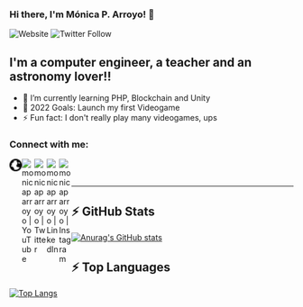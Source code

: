 ### Hi there, I'm Mónica P. Arroyo! 👋 

![Website](https://img.shields.io/website?color=ABA0F2&label=monicaparroyo.github.io&style=for-the-badge&url=https%3A%2F%2Fmonicaparroyo.github.io%2F)
![Twitter Follow](https://img.shields.io/twitter/follow/monicaparroyo?color=1DA1F2&logo=twitter&style=for-the-badge)

## I'm a computer engineer, a teacher and an astronomy lover!!

- 🌱 I’m currently learning PHP, Blockchain and Unity
- 🥅 2022 Goals: Launch my first Videogame
- ⚡ Fun fact: I don't really play many videogames, ups

### Connect with me:

[<img align="left" alt="webpage" width="22px" src="https://raw.githubusercontent.com/iconic/open-iconic/master/svg/globe.svg" />][website]
[<img align="left" alt="monicaparroyo | YouTube" width="22px" src="https://cdn.jsdelivr.net/npm/simple-icons@v3/icons/youtube.svg" />][youtube]
[<img align="left" alt="monicaparroyo | Twitter" width="22px" src="https://cdn.jsdelivr.net/npm/simple-icons@v3/icons/twitter.svg" />][twitter]
[<img align="left" alt="monicaparroyo | LinkedIn" width="22px" src="https://cdn.jsdelivr.net/npm/simple-icons@v3/icons/linkedin.svg" />][linkedin]
[<img align="left" alt="monicaparroyo | Instagram" width="22px" src="https://cdn.jsdelivr.net/npm/simple-icons@v3/icons/instagram.svg" />][instagram]

<br />
<br />

---

## :zap: GitHub Stats

[![Anurag's GitHub stats](https://github-readme-stats.vercel.app/api?username=monicaparroyo&count_private=true&show_icons=true&theme=tokyonight)](https://github.com/monicaparroyo/github-readme-stats)

## :zap: Top Languages

[![Top Langs](https://github-readme-stats.vercel.app/api/top-langs/?username=monicaparroyo&hide=css,scss&layout=compact)](https://github.com/monicaparroyo/github-readme-stats)

[website]: https://monicaparroyo.github.io/
[twitter]: https://twitter.com/MonicaPArroyo
[youtube]: https://www.youtube.com/channel/UCMhkX7dVobqsVXptSj4ELUw
[instagram]: https://www.instagram.com/monicaparroyo/
[linkedin]: https://www.linkedin.com/in/monicaparroyo/
